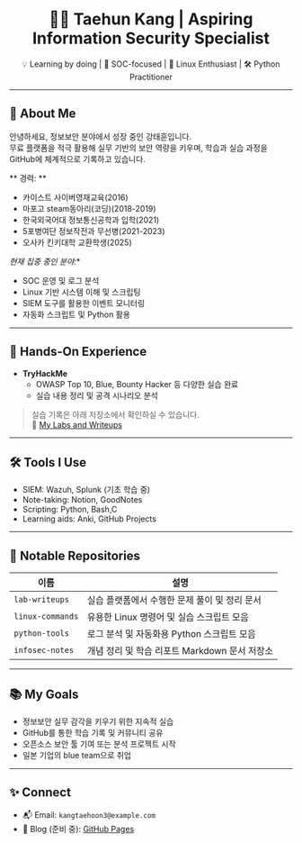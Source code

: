 <h1 align="center">👨‍💻 Taehun Kang | Aspiring Information Security Specialist</h1>

<p align="center">
  💡 Learning by doing | 🚨 SOC-focused | 🐧 Linux Enthusiast | 🛠️ Python Practitioner  
</p>

---

## 🚀 About Me
안녕하세요, 정보보안 분야에서 성장 중인 강태훈입니다.  
무료 플랫폼을 적극 활용해 실무 기반의 보안 역량을 키우며, 학습과 실습 과정을 GitHub에 체계적으로 기록하고 있습니다.  

** 경력: **
- 카이스트 사이버영재교육(2016)
- 마포고 steam동아리(코딩)(2018-2019)
- 한국외국어대 정보통신공학과 입학(2021)
- 5포병여단 정보작전과 무선병(2021-2023)
- 오사카 킨키대학 교환학생(2025)

*현재 집중 중인 분야:**
- SOC 운영 및 로그 분석
- Linux 기반 시스템 이해 및 스크립팅
- SIEM 도구를 활용한 이벤트 모니터링
- 자동화 스크립트 및 Python 활용

---

## 🧪 Hands-On Experience
- **TryHackMe**  
  - OWASP Top 10, Blue, Bounty Hacker 등 다양한 실습 완료  
  - 실습 내용 정리 및 공격 시나리오 분석  

> 실습 기록은 아래 저장소에서 확인하실 수 있습니다.  
> 🔗 [My Labs and Writeups](https://github.com/yourusername/labs-writeups)

---

## 🛠️ Tools I Use
- SIEM: Wazuh, Splunk (기초 학습 중)
- Note-taking: Notion, GoodNotes
- Scripting: Python, Bash,C
- Learning aids: Anki, GitHub Projects

---

## 📁 Notable Repositories
| 이름 | 설명 |
|------|------|
| `lab-writeups` | 실습 플랫폼에서 수행한 문제 풀이 및 정리 문서 |
| `linux-commands` | 유용한 Linux 명령어 및 실습 스크립트 모음 |
| `python-tools` | 로그 분석 및 자동화용 Python 스크립트 모음 |
| `infosec-notes` | 개념 정리 및 학습 리포트 Markdown 문서 저장소 |

---

## 📚 My Goals
- 정보보안 실무 감각을 키우기 위한 지속적 실습
- GitHub를 통한 학습 기록 및 커뮤니티 공유
- 오픈소스 보안 툴 기여 또는 분석 프로젝트 시작
- 일본 기업의 blue team으로 취업
---

## ✨ Connect
- 📬 Email: `kangtaehoon3@example.com`
- 📝 Blog (준비 중): [GitHub Pages](https://hoonchan01.github.io)



